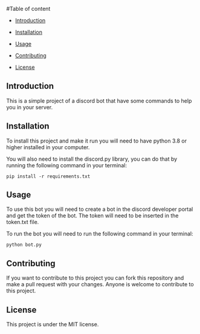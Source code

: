 #Table of content

- [Introduction](#introduction)

- [Installation](#installation)

- [Usage](#usage)

- [Contributing](#contributing)

- [License](#license)


## Introduction

This is a simple project of a discord bot that have some commands to help you in your server.

## Installation

To install this project and make it run you will need to have python 3.8 or higher installed in your computer.

You will also need to install the discord.py library, you can do that by running the following command in your terminal:

```pip install -r requirements.txt```

## Usage

To use this bot you will need to create a bot in the discord developer portal and get the token of the bot.
The token will need to be inserted in the token.txt file.

To run the bot you will need to run the following command in your terminal:

```python bot.py```

## Contributing

If you want to contribute to this project you can fork this repository and make a pull request with your changes.
Anyone is welcome to contribute to this project.

## License

This project is under the MIT license.